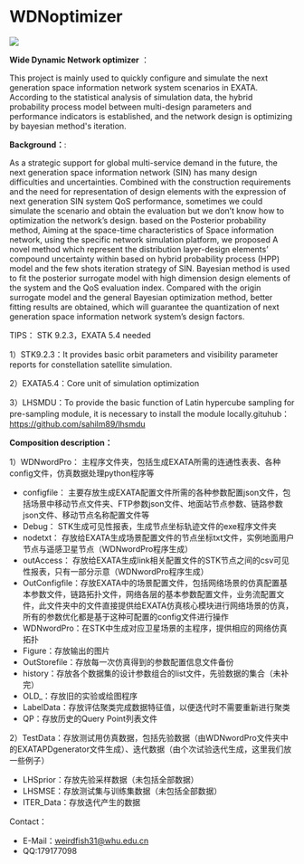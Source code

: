# WDNoptimizer


![](http://m.qpic.cn/psb?/V10dYaiX2qXpCo/kHxKVg2sa1DKs6NtDU.qe6mxeo*Ae34F.J*gz4YQrGs!/b/dLgAAAAAAAAA&bo=WAWwAQAAAAARF8w!&rf=viewer_4&t=5)

**Wide Dynamic Network optimizer** ：

  This project is mainly used to quickly configure and simulate the next generation space information network system scenarios in EXATA. According to the statistical analysis of simulation data, the hybrid probability process model between multi-design parameters and performance indicators is established, and the network design is optimizing by bayesian method's iteration.
  
**Background：**:

  As a strategic support for global multi-service demand in the future, the next generation space information network (SIN) has many design difficulties and uncertainties. Combined with the construction requirements and the need for representation of design elements with the expression of next generation SIN system QoS performance, sometimes we could simulate the scenario and obtain the evaluation but we don’t know how to optimization the network’s design. based on the Posterior probability method, Aiming at the space-time characteristics of Space information network, using the specific network simulation platform, we proposed A novel method which represent the distribution layer-design elements’ compound uncertainty within based on hybrid probability process (HPP) model and the few shots iteration strategy of SIN. Bayesian method is used to fit the posterior surrogate model with high dimension design elements of the system and the QoS evaluation index. Compared with the origin surrogate model and the general Bayesian optimization method, better fitting results are obtained, which will guarantee the quantization of next generation space information network system’s design factors.




TIPS： STK 9.2.3，EXATA 5.4 needed

1）STK9.2.3：It provides basic orbit parameters and visibility parameter reports for constellation satellite simulation. 

2）EXATA5.4：Core unit of simulation optimization

3）LHSMDU：To provide the basic function of Latin hypercube sampling for pre-sampling module, it is necessary to install the module locally.gituhub：<https://github.com/sahilm89/lhsmdu>







**Composition description：**

1）WDNwordPro： 主程序文件夹，包括生成EXATA所需的连通性表表、各种config文件，仿真数据处理python程序等

- configfile： 主要存放生成EXATA配置文件所需的各种参数配置json文件，包括场景中移动节点文件夹、FTP参数json文件、地面站节点参数、链路参数json文件、移动节点名称配置文件等
- Debug： STK生成可见性报表，生成节点坐标轨迹文件的exe程序文件夹
- nodetxt： 存放给EXATA生成场景配置文件的节点坐标txt文件，实例地面用户节点与遥感卫星节点（WDNwordPro程序生成）
- outAccess： 存放给EXATA生成link相关配置文件的STK节点之间的csv可见性报表，只有一部分示意（WDNwordPro程序生成）
- OutConfigfile：存放EXATA中的场景配置文件，包括网络场景的仿真配置基本参数文件，链路拓扑文件，网络各层的基本参数配置文件，业务流配置文件，此文件夹中的文件直接提供给EXATA仿真核心模块进行网络场景的仿真，所有的参数优化都是基于这种可配置的config文件进行操作
- WDNwordPro：在STK中生成对应卫星场景的主程序，提供相应的网络仿真拓扑
- Figure：存放输出的图片
- OutStorefile：存放每一次仿真得到的参数配置信息文件备份
- history：存放各个数据集的设计参数组合的list文件，先验数据的集合（未补完）
- OLD_：存放旧的实验或绘图程序
- LabelData：存放评估聚类完成数据特征值，以便迭代时不需要重新进行聚类
- QP：存放历史的Query  Point列表文件





2）TestData：存放测试用仿真数据，包括先验数据（由WDNwordPro文件夹中的EXATAPDgenerator文件生成）、迭代数据（由个次试验迭代生成，这里我们放一些例子）
- LHSprior：存放先验采样数据（未包括全部数据）
- LHSMSE：存放测试集与训练集数据（未包括全部数据）
- ITER_Data：存放迭代产生的数据








Contact：
- E-Mail：weirdfish31@whu.edu.cn
- QQ:179177098







